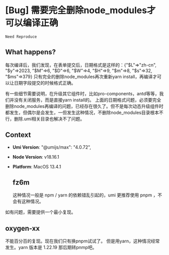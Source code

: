 # [Bug] 需要完全删除node_modules才可以编译正确

`Need Reproduce`

  <!--
感谢您向我们反馈问题，为了高效的解决问题，我们期望你能提供以下信息：
-->

## What happens?

每次编译后，我们发现，在表单提交后，日期格式是这样的：{"$L"=>"zh-cn", "$y"=>2023, "$M"=>6, "$D"=>6, "$W"=>4, "$H"=>9, "$m"=>8, "$s"=>32, "$ms"=>379}
只有完全的删除node_modules再次重新yarn install，再编译才可以让日期字段提交的时候格式正确。

有一些细节需要说明，在升级其它组件时，比如pro-components，antd等等，我们并没有关闭服务，而是直接yarn install的。
上面的日期格式问题，必须要完全删除node_modules再编译的问题，已经存在很久了。但不是每次动态升级组件时都发生，但偶尔是会发生，一但发生这种情况，不删除node_modules目录根本不行，删除.umi相关目录也解决不了问题。

<!-- 请提供复现链接/步骤，错误日志以及相关配置 -->

## Context

- **Umi Version**: "@umijs/max": "4.0.72",
- **Node Version**: v18.16.1
- **Platform**: MacOS 13.4.1

  ## fz6m

  这种情况一般是 npm / yarn 的依赖错乱引起的，umi 更推荐使用 pnpm ，不会有这种情况。

如有问题，需要提供一个最小复现。

## oxygen-xx

>

不能百分百的复现。现在我们只有换pnpm试试了。
但是用yarn，这种情况经常发生。yarn 版本是 1.22.19
那后期转pnmp吧。
